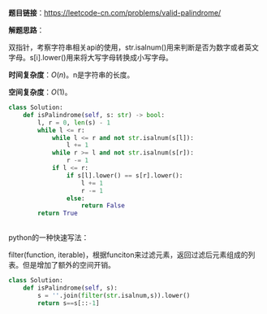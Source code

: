 **题目链接**：https://leetcode-cn.com/problems/valid-palindrome/

**解题思路**：

双指针，考察字符串相关api的使用，str.isalnum()用来判断是否为数字或者英文字母。s[i].lower()用来将大写字母转换成小写字母。

**时间复杂度**：$O(n)$。n是字符串的长度。

**空间复杂度**：$O(1)$。

```python
class Solution:
    def isPalindrome(self, s: str) -> bool:
        l, r = 0, len(s) - 1
        while l <= r:
            while l <= r and not str.isalnum(s[l]):
                l += 1
            while r >= l and not str.isalnum(s[r]):
                r -= 1
            if l <= r:
                if s[l].lower() == s[r].lower():
                    l += 1
                    r -= 1
                else:
                    return False
        return True
             
```

python的一种快速写法：

filter(function, iterable)，根据funciton来过滤元素，返回过滤后元素组成的列表。但是增加了额外的空间开销。

```python
class Solution:
    def isPalindrome(self, s):
		s = ''.join(filter(str.isalnum,s)).lower()
        return s==s[::-1]
```



